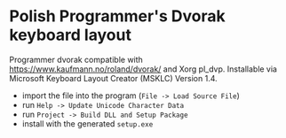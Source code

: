 # Polish Programmer's Dvorak keyboard layout

Programmer dvorak compatible with https://www.kaufmann.no/roland/dvorak/ and Xorg pl_dvp. Installable via Microsoft Keyboard Layout Creator (MSKLC) Version 1.4.

- import the file into the program (`File -> Load Source File`)
- run `Help -> Update Unicode Character Data`
- run `Project -> Build DLL and Setup Package`
- install with the generated `setup.exe`

